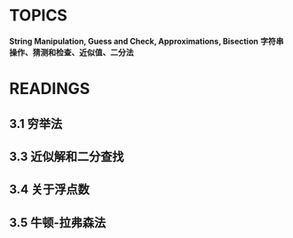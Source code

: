 # TOPICS

**String Manipulation, Guess and Check, Approximations, Bisection**
**字符串操作、猜测和检查、近似值、二分法**

# READINGS

## 3.1 穷举法

## 3.3 近似解和二分查找

## 3.4 关于浮点数

## 3.5 牛顿-拉弗森法
